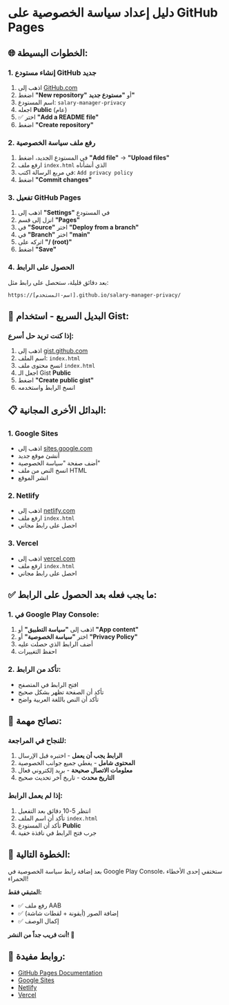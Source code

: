 # دليل إعداد سياسة الخصوصية على GitHub Pages

## 🌐 الخطوات البسيطة:

### 1. إنشاء مستودع GitHub جديد
1. اذهب إلى [GitHub.com](https://github.com)
2. اضغط **"New repository"** أو **"مستودع جديد"**
3. اسم المستودع: `salary-manager-privacy`
4. اجعله **Public** (عام)
5. ✅ اختر **"Add a README file"**
6. اضغط **"Create repository"**

### 2. رفع ملف سياسة الخصوصية
1. في المستودع الجديد، اضغط **"Add file"** → **"Upload files"**
2. ارفع ملف `index.html` الذي أنشأناه
3. في مربع الرسالة اكتب: `Add privacy policy`
4. اضغط **"Commit changes"**

### 3. تفعيل GitHub Pages
1. اذهب إلى **"Settings"** في المستودع
2. انزل إلى قسم **"Pages"**
3. في **"Source"** اختر **"Deploy from a branch"**
4. في **"Branch"** اختر **"main"**
5. اتركه على **"/ (root)"**
6. اضغط **"Save"**

### 4. الحصول على الرابط
بعد دقائق قليلة، ستحصل على رابط مثل:
```
https://[اسم-المستخدم].github.io/salary-manager-privacy/
```

## 🚀 البديل السريع - استخدام Gist:

### إذا كنت تريد حل أسرع:
1. اذهب إلى [gist.github.com](https://gist.github.com)
2. اسم الملف: `index.html`
3. انسخ محتوى ملف `index.html`
4. اجعل الـ Gist **Public**
5. اضغط **"Create public gist"**
6. انسخ الرابط واستخدمه

## 📋 البدائل الأخرى المجانية:

### 1. Google Sites
- اذهب إلى [sites.google.com](https://sites.google.com)
- أنشئ موقع جديد
- أضف صفحة "سياسة الخصوصية"
- انسخ النص من ملف HTML
- انشر الموقع

### 2. Netlify
- اذهب إلى [netlify.com](https://netlify.com)
- ارفع ملف `index.html`
- احصل على رابط مجاني

### 3. Vercel
- اذهب إلى [vercel.com](https://vercel.com)
- ارفع ملف `index.html`
- احصل على رابط مجاني

## ✅ ما يجب فعله بعد الحصول على الرابط:

### 1. في Google Play Console:
1. اذهب إلى **"سياسة التطبيق"** أو **"App content"**
2. اختر **"سياسة الخصوصية"** أو **"Privacy Policy"**
3. أضف الرابط الذي حصلت عليه
4. احفظ التغييرات

### 2. تأكد من الرابط:
- افتح الرابط في المتصفح
- تأكد أن الصفحة تظهر بشكل صحيح
- تأكد أن النص باللغة العربية واضح

## 🎯 نصائح مهمة:

### للنجاح في المراجعة:
1. **الرابط يجب أن يعمل** - اختبره قبل الإرسال
2. **المحتوى شامل** - يغطي جميع جوانب الخصوصية
3. **معلومات الاتصال صحيحة** - بريد إلكتروني فعال
4. **التاريخ محدث** - تاريخ آخر تحديث صحيح

### إذا لم يعمل الرابط:
1. انتظر 5-10 دقائق بعد التفعيل
2. تأكد أن اسم الملف `index.html`
3. تأكد أن المستودع **Public**
4. جرب فتح الرابط في نافذة خفية

## 📱 الخطوة التالية:
بعد إضافة رابط سياسة الخصوصية في Google Play Console، ستختفي إحدى الأخطاء الحمراء!

**المتبقي فقط:**
- ✅ رفع ملف AAB
- ✅ إضافة الصور (أيقونة + لقطات شاشة)
- ✅ إكمال الوصف

**أنت قريب جداً من النشر! 🎉**

## 🔗 روابط مفيدة:
- [GitHub Pages Documentation](https://pages.github.com/)
- [Google Sites](https://sites.google.com)
- [Netlify](https://netlify.com)
- [Vercel](https://vercel.com)
